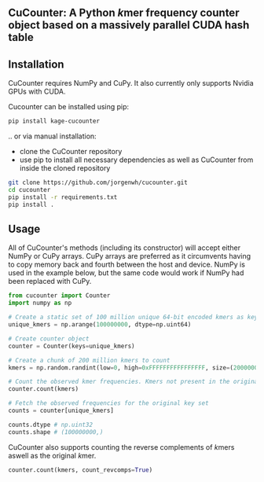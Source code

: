 ## CuCounter: A Python *k*mer frequency counter object based on a massively parallel CUDA hash table

## Installation
CuCounter requires NumPy and CuPy. It also currently only supports Nvidia GPUs with CUDA.

Cucounter can be installed using pip:
```Bash
pip install kage-cucounter
````

.. or via manual installation:

* clone the CuCounter repository
* use pip to install all necessary dependencies as well as CuCounter from inside the cloned repository
```Bash
git clone https://github.com/jorgenwh/cucounter.git
cd cucounter
pip install -r requirements.txt
pip install .
```

## Usage
All of CuCounter's methods (including its constructor) will accept either NumPy or CuPy arrays.
CuPy arrays are preferred as it circumvents having to copy memory back and fourth between the host and device.
NumPy is used in the example below, but the same code would work if NumPy had been replaced with CuPy.
```Python
from cucounter import Counter
import numpy as np

# Create a static set of 100 million unique 64-bit encoded kmers as keys for the counter
unique_kmers = np.arange(100000000, dtype=np.uint64)

# Create counter object
counter = Counter(keys=unique_kmers)

# Create a chunk of 200 million kmers to count
kmers = np.random.randint(low=0, high=0xFFFFFFFFFFFFFFFF, size=(200000000,), dtype=np.uint64)

# Count the observed kmer frequencies. Kmers not present in the original key set are ignored
counter.count(kmers)

# Fetch the observed frequencies for the original key set
counts = counter[unique_kmers] 

counts.dtype # np.uint32
counts.shape # (100000000,)
```

CuCounter also supports counting the reverse complements of *k*mers aswell as the original *k*mer.
```Python
counter.count(kmers, count_revcomps=True)
```
